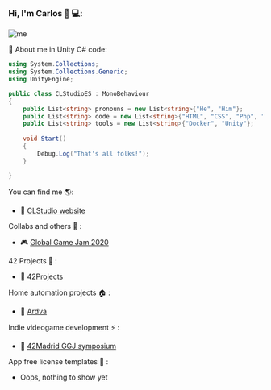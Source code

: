 ### Hi, I'm Carlos 👋 💻:

![me](https://clstudio.es/img/Bg1.jpg)

:information_desk_person: About me in Unity C# code:
```C#
using System.Collections;
using System.Collections.Generic;
using UnityEngine;

public class CLStudioES : MonoBehaviour
{
    public List<string> pronouns = new List<string>{"He", "Him"};
    public List<string> code = new List<string>{"HTML", "CSS", "Php", "Java", "C", "C++", "C#", "Flutter", "Dart"};
    public List<string> tools = new List<string>{"Docker", "Unity"};
    
    void Start()
    {
        Debug.Log("That's all folks!");
    }

}
```
You can find me :earth_americas::
- :milky_way: [CLStudio website](https://clstudio.dev/)

Collabs and others :clap: :
- :video_game: [Global Game Jam 2020](https://v3.globalgamejam.org/2020/games/beatn-repair-3)

42 Projects :robot: :
- :robot: [42Projects](https://github.com/CLStudioES/Ardva)

Home automation projects :house: :
- :house_with_garden: [Ardva](https://github.com/CLStudioES/42Projects)

Indie videogame development ⚡ :
- 👾 [42Madrid GGJ symposium](https://github.com/CLStudioES/42Madrid-GGJ)

App free license templates 📱 :
- Oops, nothing to show yet

<!--[![CLStudioES's GitHub stats](https://github-readme-stats.vercel.app/api?username=CLStudioES)](https://github.com/anuraghazra/github-readme-stats)-->
<!--
**CLStudioES/CLStudioES** is a ✨ _special_ ✨ repository because its `README.md` (this file) appears on your GitHub profile.

Here are some ideas to get you started:

- 🔭 I’m currently working on ...
- 🌱 I’m currently learning ...
- 👯 I’m looking to collaborate on ...
- 🤔 I’m looking for help with ...
- 💬 Ask me about ...
- 📫 How to reach me: ...
- 😄 Pronouns: ...
- ⚡ Fun fact: ...
-->
